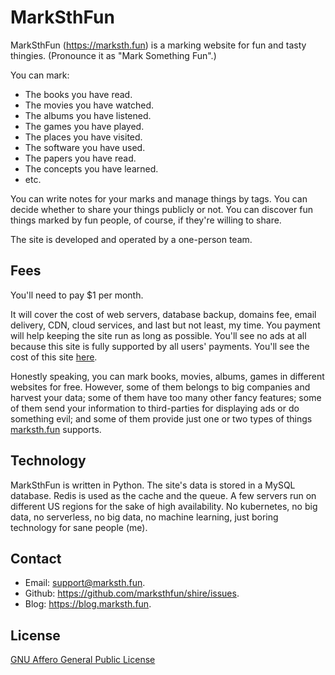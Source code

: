 # MarkSthFun

MarkSthFun (<https://marksth.fun>) is a marking website for fun and tasty thingies.
(Pronounce it as "Mark Something Fun".)

You can mark:

* The books you have read.
* The movies you have watched.
* The albums you have listened.
* The games you have played.
* The places you have visited.
* The software you have used.
* The papers you have read.
* The concepts you have learned.
* etc.

You can write notes for your marks and manage things by tags.
You can decide whether to share your things publicly or not.
You can discover fun things marked by fun people, of course, if they're willing to share.

The site is developed and operated by a one-person team.

## Fees

You'll need to pay $1 per month.

It will cover the cost of web servers, database backup, domains fee,
email delivery, CDN, cloud services, and last but not least, my time.
You payment will help keeping the site run as long as possible.
You'll see no ads at all because this site is fully supported by all
users' payments.
You'll see the cost of this site [here](https://marksth.fun/u/soasme/t/marksthfun-cost/).

Honestly speaking, you can mark books, movies, albums, games in different websites
for free. However, some of them belongs to big companies and harvest your
data; some of them have too many other fancy features;
some of them send your information to third-parties for displaying ads or
do something evil; and some of them provide just one or two types of things
[marksth.fun](https://marksth.fun) supports.

## Technology

MarkSthFun is written in Python.
The site's data is stored in a MySQL database.
Redis is used as the cache and the queue.
A few servers run on different US regions for the sake of high availability.
No kubernetes, no big data, no serverless, no big data, no machine learning, just boring technology for sane people (me).

## Contact

* Email: <support@marksth.fun>.
* Github: <https://github.com/marksthfun/shire/issues>.
* Blog: <https://blog.marksth.fun>.

## License

[GNU Affero General Public License](https://www.gnu.org/licenses/agpl-3.0.en.html)
